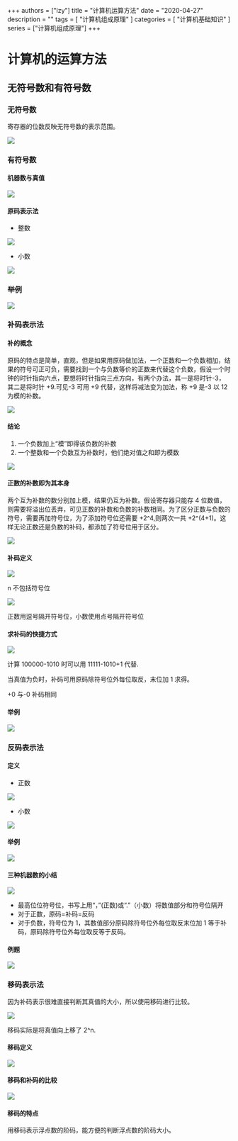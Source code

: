 +++
authors = ["lzy"]
title = "计算机运算方法"
date = "2020-04-27"
description = ""
tags = [
    "计算机组成原理"
]
categories = [
    "计算机基础知识"
]
series = ["计算机组成原理"]
+++

# 计算机的运算方法

## 无符号数和有符号数

### 无符号数

寄存器的位数反映无符号数的表示范围。

![](../static/F5NabEP2Ao9Nvex2ZN6c2uvnnpf.png)

### 有符号数

#### 机器数与真值

![](../static/MPwsbOOfuo1MjzxHMvwcCVlfnkc.png)

#### 原码表示法

- 整数

![](../static/CiR9b31zUoviAJxCGalcbDOZn9B.png)

- 小数

![](../static/CxnnbZFXCo2TVmxxXFLcoTs1nXg.png)

### 举例

![](../static/Jlubbih8uoUjkhxGnVtcxhqtnjP.png)

### 补码表示法

#### 补的概念

原码的特点是简单，直观，但是如果用原码做加法，一个正数和一个负数相加，结果的符号可正可负，需要找到一个与负数等价的正数来代替这个负数，假设一个时钟的时针指向六点，要想将时针指向三点方向，有两个办法，其一是将时针-3，其二是将时针 +9.可见-3 可用 +9 代替，这样将减法变为加法，称 +9 是-3 以 12 为模的补数。

![](../static/DqDgbCfcMoQeOUxrbcScCsK5nmg.png)

#### 结论

1. 一个负数加上“模”即得该负数的补数
2. 一个整数和一个负数互为补数时，他们绝对值之和即为模数

![](../static/AAf6bOTzvoBYChxWLu8cLkd8nId.png)

#### 正数的补数即为其本身

两个互为补数的数分别加上模，结果仍互为补数。假设寄存器只能存 4 位数值，则需要将溢出位丢弃，可见正数的补数和负数的补数相同。为了区分正数与负数的符号，需要再加符号位，为了添加符号位还需要 +2^4,则两次一共 +2^(4+1)。这样无论正数还是负数的补码，都添加了符号位用于区分。

![](../static/AO9FbYZI8oyYHwxTl2McDudCnth.png)

#### 补码定义

![](../static/ShQKbt5ndoGe3ix2r6Zcng6inFe.png)

n 不包括符号位

![](../static/ETgWb5OFtopSVhxxhGyciLENnGb.png)

正数用逗号隔开符号位，小数使用点号隔开符号位

#### 求补码的快捷方式

![](../static/IGydbeDJZoGZD1x4wpEcm4Vynib.png)

计算 100000-1010 时可以用 11111-1010+1 代替.

当真值为负时，补码可用原码除符号位外每位取反，末位加 1 求得。

+0 与-0 补码相同

#### 举例

![](../static/QUjtbBDvEofG6WxkSBCcmqeRnhb.png)

### 反码表示法

#### 定义

- 正数

![](../static/GDnhbBC7HoZ9trxMIBdcMQzJnJc.png)

- 小数

![](../static/KRnabm5hEof5Y7xxgINcFdPjnU2.png)

#### 举例

![](../static/NrwbbrntWoqTQdx0Bd3c4sDGnvf.png)

#### 三种机器数的小结

![](../static/OUepb0FYLoDK07xHvE9cMkfUnHd.png)

- 最高位位符号位，书写上用“，”(正数)或“.”（小数）将数值部分和符号位隔开
- 对于正数，原码=补码=反码
- 对于负数，符号位为 1，其数值部分原码除符号位外每位取反末位加 1 等于补码，原码除符号位外每位取反等于反码。

#### 例题

![](../static/IbjYbxcQHoeC3UxZSukcrL9Rnne.png)

### 移码表示法

因为补码表示很难直接判断其真值的大小，所以使用移码进行比较。

![](../static/E6aVb9QyxoWjFvx02rGcjdyonZP.png)

移码实际是将真值向上移了 2^n.

#### 移码定义

![](../static/Tt6JbBpZEoChaUxGKHiciz0NnHg.png)

#### 移码和补码的比较

![](../static/IwsYbBEK3oZzysxHflJcgGARnuh.png)

#### 移码的特点

用移码表示浮点数的阶码，能方便的判断浮点数的阶码大小。
